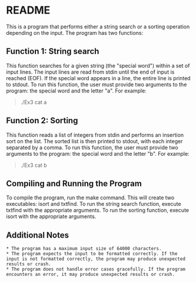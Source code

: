 # README

This is a program that performs either a string search or a sorting operation depending on the input. The program has two functions:

## Function 1: String search

This function searches for a given string (the "special word") within a set of input lines. The input lines are read from stdin until the end of input is reached (EOF). If the special word appears in a line, the entire line is printed to stdout.
To run this function, the user must provide two arguments to the program: the special word and the letter "a". For example:

> ./Ex3 cat a

## Function 2: Sorting

This function reads a list of integers from stdin and performs an insertion sort on the list. The sorted list is then printed to stdout, with each integer separated by a comma.
To run this function, the user must provide two arguments to the program: the special word and the letter "b". For example:

> ./Ex3 cat b

## Compiling and Running the Program

To compile the program, run the make command. This will create two executables: isort and txtfind.
To run the string search function, execute txtfind with the appropriate arguments. To run the sorting function, execute isort with the appropriate arguments.

## Additional Notes

    * The program has a maximum input size of 64000 characters.
    * The program expects the input to be formatted correctly. If the input is not formatted correctly, the program may produce unexpected results or crash.
    * The program does not handle error cases gracefully. If the program encounters an error, it may produce unexpected results or crash.
